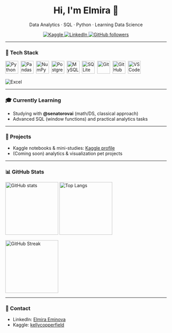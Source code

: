 <!--
Shields.io badge template:
https://img.shields.io/badge/<LABEL>-<MESSAGE>-<COLOR>?logo=<LOGO>&style=for-the-badge
-->

<h1 align="center">Hi, I'm Elmira 👋</h1>
<p align="center">
  Data Analytics · SQL · Python · Learning Data Science
</p>

<p align="center">
  <a href="https://www.kaggle.com/kellycopperfield">
    <img alt="Kaggle" src="https://img.shields.io/badge/Kaggle-Profile-20BEFF?logo=kaggle&logoColor=white&style=for-the-badge">
  </a>
  <a href="https://www.linkedin.com/in/elmira-eminova-022b45122/">
    <img alt="LinkedIn" src="https://img.shields.io/badge/LinkedIn-Profile-0A66C2?logo=linkedin&logoColor=white&style=for-the-badge">
  </a>
  <a href="https://github.com/hightechandfood-lgtm?tab=followers">
    <img alt="GitHub followers" src="https://img.shields.io/github/followers/hightechandfood-lgtm?label=Follow&logo=github&style=for-the-badge">
  </a>
</p>

---

### 🔧 Tech Stack
<p>
  <img src="https://cdn.jsdelivr.net/gh/devicons/devicon/icons/python/python-original.svg" title="Python" alt="Python" width="40" height="40"/>&nbsp;
  <img src="https://cdn.jsdelivr.net/gh/devicons/devicon/icons/pandas/pandas-original.svg" title="Pandas" alt="Pandas" width="40" height="40"/>&nbsp;
  <img src="https://cdn.jsdelivr.net/gh/devicons/devicon/icons/numpy/numpy-original.svg" title="NumPy" alt="NumPy" width="40" height="40"/>&nbsp;
  <img src="https://cdn.jsdelivr.net/gh/devicons/devicon/icons/postgresql/postgresql-original.svg" title="PostgreSQL" alt="PostgreSQL" width="40" height="40"/>&nbsp;
  <img src="https://cdn.jsdelivr.net/gh/devicons/devicon/icons/mysql/mysql-original.svg" title="MySQL" alt="MySQL" width="40" height="40"/>&nbsp;
  <img src="https://cdn.jsdelivr.net/gh/devicons/devicon/icons/sqlite/sqlite-original.svg" title="SQLite" alt="SQLite" width="40" height="40"/>&nbsp;
  <img src="https://cdn.jsdelivr.net/gh/devicons/devicon/icons/git/git-original.svg" title="Git" alt="Git" width="40" height="40"/>&nbsp;
  <img src="https://cdn.jsdelivr.net/gh/devicons/devicon/icons/github/github-original.svg" title="GitHub" alt="GitHub" width="40" height="40"/>&nbsp;
  <img src="https://cdn.jsdelivr.net/gh/devicons/devicon/icons/vscode/vscode-original.svg" title="VS Code" alt="VS Code" width="40" height="40"/>&nbsp;
</p>

<p>
  <img alt="Excel" src="https://img.shields.io/badge/Excel-217346?logo=microsoft-excel&logoColor=white&style=for-the-badge">
</p>

---

### 🎓 Currently Learning
- Studying with **@senatorovai** (math/DS, classical approach)
- Advanced SQL (window functions) and practical analytics tasks

---

### 📌 Projects
- Kaggle notebooks & mini-studies: <a href="https://www.kaggle.com/kellycopperfield">Kaggle profile</a>
- (Coming soon) analytics & visualization pet projects

---

### 📊 GitHub Stats
<p>
  <img src="https://github-readme-stats.vercel.app/api?username=hightechandfood-lgtm&show_icons=true" alt="GitHub stats" height="165">
  <img src="https://github-readme-stats.vercel.app/api/top-langs/?username=hightechandfood-lgtm&layout=compact" alt="Top Langs" height="165">
</p>
<p>
  <img src="https://streak-stats.demolab.com?user=hightechandfood-lgtm" alt="GitHub Streak" height="165">
</p>

---

### 💌 Contact
- LinkedIn: <a href="https://www.linkedin.com/in/elmira-eminova-022b45122/">Elmira Eminova</a>
- Kaggle: <a href="https://www.kaggle.com/kellycopperfield">kellycopperfield</a>

<!--
How to add another badge:
[![My Badge](https://img.shields.io/badge/<LABEL>-<MESSAGE>-<COLOR>?logo=<LOGO>&style=for-the-badge)](<LINK>)
Example (Telegram):
[![Telegram](https://img.shields.io/badge/Telegram-Message-2CA5E0?logo=telegram&logoColor=white&style=for-the-badge)](https://t.me/<username>)
-->
